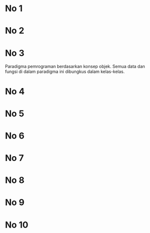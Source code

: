 # No 1


# No 2


# No 3
Paradigma pemrograman berdasarkan konsep objek. Semua data dan fungsi di dalam paradigma ini dibungkus dalam kelas-kelas.

# No 4


# No 5


# No 6


# No 7


# No 8


# No 9


# No 10
